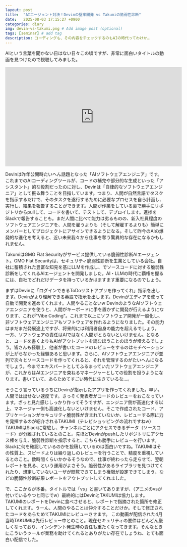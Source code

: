 ```yaml
---
layout: post
title:  "AIエージェント対決！Devinの堅牢開発 vs Takumiの脆弱性診断"
date:   2025-08-03 17:15:27 +0900
categories: diary
img: devin-vs-takumi.png # Add image post (optional)
tags: [seminar] # add tag
description: コーディングも、その内容をチェックするのもAIの時代ってわけか…
---
```


AIという言葉を聞かない日はない日々この頃ですが、非常に面白いタイトルの動画を見つけたので視聴してみました。

<iframe width="560" height="315" src="https://www.youtube.com/embed/RvMtXiQ7mhw?si=ZOmkqo4zGeCLRPVZ" title="YouTube video player" frameborder="0" allow="accelerometer; autoplay; clipboard-write; encrypted-media; gyroscope; picture-in-picture; web-share" referrerpolicy="strict-origin-when-cross-origin" allowfullscreen></iframe>

Devinは昨年公開時たいへん話題となった「AIソフトウェアエンジニア」です。 これまでのAIコーディングツールが、コードの補完や部分的な生成といった「アシスタント」的な役割だったのに対し、Devinは「自律的なソフトウェアエンジニア」として振る舞うことを目指しています。つまり、人間が自然言語でタスクを指示するだけで、そのタスクを遂行するために必要なプロセスを自ら計画し、実行し、結果を報告することができます。人間が作業をしている裏で勝手にリポジトリからpullして、コードを書いて、テストして、デプロイします。進捗をSlackで報告することも。まだ人間に比べて能力は劣るものの、新入社員程度のソフトウェアエンジニアを、人間を雇うよりも（そして解雇するよりも）簡単にメンバーとしてプロジェクトにアサインできるようになる。そして昨今のAIの爆発的な進化を考えると、近い未来我々から仕事を奪う驚異的な存在になるかもしれません。

TakumiはGMO Flat Securityがサービス提供している脆弱性診断AIエージェント。GMO Flat Securityは、セキュリティ脆弱性診断を生業としている会社。自社に蓄積された豊富な知見を基にLLMを作成し、でソースコードに対する脆弱性診断をしてくれるAIエージェントを開発しました。AI・LLMの時代に覇権を握るには、自社でどれだけデータを持っているかはますます重要になるのでしょう。

まずはDevinに「ログインできるToDoリストアプリを作ってくれ」指示を出します。Devinがより理解できる英語で指示を出します。Devinがエディアを使って自動で開発を進めてくれます。人間やることないw
DevinのようなAIソフトウェアエンジニアを使うと、人間がキーボードに手を置かずに開発が行えるようになります、これが"Vibe Coding"。これまで以上にソフトウェア開発が一般化し、非ソフトウェアエンジニアもソフトウェアを作れるようになりました。その能力はまだまだ発展途上ですが、将来的には利用者自身の能力を超えるでしょう。
一方、ソフトウェアの責任はAIではなく人間がとらないといけません。となると、コードを書くよりもAIがアウトプットを読むほうことのほうが増えるでしょう。皆さんも経験上、他者が書いたコードのレビューをするのはモチベーションが上がらなかった経験あると思います。さらに、AIソフトウェアエンジニアが並列で次々とソースコードを作ってくれると、それを管理するのがたいへんになるでしょう。今までエキスパートとしてふるまっていたソフトウェアエンジニアが、これからはAIエンジニアを束ねるマネージャーとしての役割を担うようになります。書いていて、あらためてすごい時代に生きているな…。

そうこう言っているうちにDevinが指示したアプリを作ってくれました。早い。人間では出せない速度です。さっそく発表者がコードのレビューをおこなっています。ざっと見た感じしっかり作ってそうですが、エンジニア側が高速化する以上、マネージャー側も高速化しないといけません。そこで作成されたコード、アプリケーションがセキュリティ脆弱性が含まれていないか、レビューする際に力を発揮するのが紹介されるTAKUMI（テレビショッピングの流れですねw）
TAKUMIはSlackに常駐し、チャンネルごとにアクセスできるデータ（ソースコード）が分離されているとのこと。先ほどDevinがpushしたリポジトリにアクセス権を与え、脆弱性診断を指示すると、こちらも勝手にレビューを行います。Slackに何を確認しているのかを投稿しているのは面白いですね。TAKUMIはその性質上、スピードよりは繰り返しのレビューを行うことで、精度を重視しているとのこと。数時間くらいかかるそうなので、仕事が終わったら走らせて、翌朝レポートを見る、という運用がよさそう。脆弱性があるライブラリを見つけてくれたり、想定していないユーザが閲覧できてしまう権限が設定できてしまう、などの脆弱性診断結果レポートをアウトプットしてくれました。

で、ここからが本番。タイトルでは「vs」と書いてありますが、（アニメのvsが付いているやつと同じでw）最終的にはDevinとTAKUMIは協力します。TAKUMIのレポートをDevinに食べさせると、レポートで指摘された箇所を修正してくれます。うーん、人間のやることは仲介することだけか。そして修正されたコードをあらためてTAKUMIにレビューさせます。
この動画が配信された4月当時TAKUMIは先行レビュー中とのこと。現在セキュリティの要件はどんどん厳しくなっており、インシデント発生時の責任も重たくなってきます。そんなときにこういうツールが業務を助けてくれるとありがたい存在でしょうね、とても面白い配信でした。